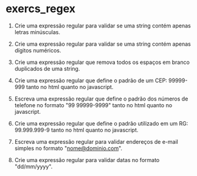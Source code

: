 # exercs_regex
1) Crie uma expressão regular para validar se uma string contém apenas letras minúsculas. 

2) Crie uma expressão regular para validar se uma string contém apenas dígitos numéricos.

3) Crie uma expressão regular que remova todos os espaços em branco duplicados de uma string.

4) Crie uma expressão regular que define o padrão de um CEP: 99999-999 tanto no html quanto no javascript.

5) Escreva uma expressão regular que define o padrão dos números de telefone no formato "99 99999-9999" tanto no html quanto no javascript.

6) Crie uma expressão regular que  define o padrão utilizado em um RG: 99.999.999-9 tanto no html quanto no javascript.

7) Escreva uma expressão regular para validar endereços de e-mail simples no formato "nome@dominio.com".

8) Crie uma expressão regular para validar datas no formato "dd/mm/yyyy".

